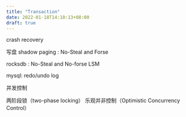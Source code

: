 ```yaml
---
title: "Transaction"
date: 2022-01-18T14:10:13+08:00
draft: true
---
```


crash recovery

写盘
shadow paging : No-Steal and Forse

rocksdb : No-Steal and No-forse  LSM

mysql: redo/undo log 

并发控制

两阶段锁（two-phase locking）
乐观并非控制（Optimistic Concurrency Control）